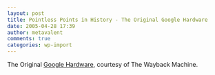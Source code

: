 ```yaml
---
layout: post
title: Pointless Points in History - The Original Google Hardware
date: 2005-04-28 17:39
author: metavalent
comments: true
categories: wp-import
---
```

The Original <a href="https://web.archive.org/web/19990428233905/google.stanford.edu/googlehardware.html">Google Hardware</a>,  courtesy of The Wayback Machine.
